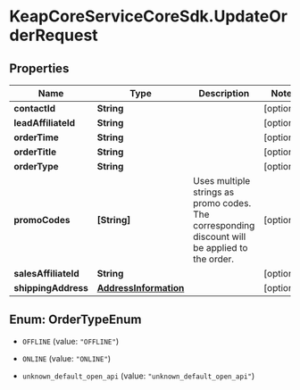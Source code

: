 # KeapCoreServiceCoreSdk.UpdateOrderRequest

## Properties

Name | Type | Description | Notes
------------ | ------------- | ------------- | -------------
**contactId** | **String** |  | [optional] 
**leadAffiliateId** | **String** |  | [optional] 
**orderTime** | **String** |  | [optional] 
**orderTitle** | **String** |  | [optional] 
**orderType** | **String** |  | [optional] 
**promoCodes** | **[String]** | Uses multiple strings as promo codes. The corresponding discount will be applied to the order. | [optional] 
**salesAffiliateId** | **String** |  | [optional] 
**shippingAddress** | [**AddressInformation**](AddressInformation.md) |  | [optional] 



## Enum: OrderTypeEnum


* `OFFLINE` (value: `"OFFLINE"`)

* `ONLINE` (value: `"ONLINE"`)

* `unknown_default_open_api` (value: `"unknown_default_open_api"`)




